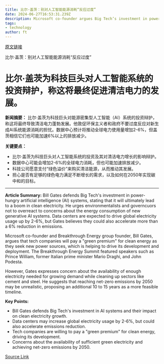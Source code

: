 ```yaml
---
title: 比尔·盖茨：别对人工智能能源消耗“反应过度”
date: 2024-06-27T16:53:31.239Z
description: Microsoft co-founder argues Big Tech’s investment in power-hungry artificial intelligence systems is spurring a boom in clean electricity
tags: 
- technology
author: ft
---
```


[原文链接](https://ft.com/content/68495f0d-4d35-4270-a33d-02e9e537460f)

比尔·盖茨：别对人工智能能源消耗“反应过度”

# 比尔·盖茨为科技巨头对人工智能系统的投资辩护，称这将最终促进清洁电力的发展。

**新闻摘要：** 比尔·盖茨为科技巨头对能源密集型人工智能（AI）系统的投资辩护，称这将最终导致清洁电力蓬勃发展。他敦促环保主义者和政府不要过度反应对新生成AI系统能源消耗的担忧。数据中心预计将推动全球电力使用量增加2-6%，但盖茨相信它们也可能加速6%以上的排放减少。

**关键要点：**
- 比尔·盖茨为科技巨头对人工智能系统的投资及其对清洁电力增长的影响辩护。
- 数据中心可能会增加2-6%的全球电力消耗，但也可能加速排放减少。
- 科技公司愿意支付“绿色溢价”来购买清洁能源，从而推动其发展。
- 担心是否有足够的绿色电力满足不断增长的需求，以及如何在2050年实现碳中和的目标。

---

 **Article Summary:** Bill Gates defends Big Tech's investment in power-hungry artificial intelligence (AI) systems, stating that it will ultimately lead to a boom in clean electricity. He urges environmentalists and governcuors not to overreact to concerns about the energy consumption of new generative AI systems. Data centers are expected to drive global electricity usage up by 2-6%, but Gates believes they could also accelerate more than a 6% reduction in emissions.

Microsoft co-founder and Breakthrough Energy group founder, Bill Gates, argues that tech companies will pay a "green premium" for clean energy as they seek new power sources, which is helping to drive its development and deployment. The Breakthrough Energy Summit featured speakers such as Prince William, former Italian prime minister Mario Draghi, and John Podesta.

However, Gates expresses concern about the availability of enough electricity needed for growing demand while cleaning up sectors like cement and steel. He suggests that reaching net-zero emissions by 2050 may be unrealistic, proposing an additional 10 to 15 years as a more feasible timeline.

**Key Points:**
- Bill Gates defends Big Tech's investment in AI systems and their impact on clean electricity growth.
- Data centers may increase global electricity usage by 2-6%, but could also accelerate emissions reduction.
- Tech companies are willing to pay a "green premium" for clean energy, driving its development.
- Concerns about the availability of sufficient green electricity and achieving net-zero emissions by 2050.

[Source Link](https://ft.com/content/68495f0d-4d35-4270-a33d-02e9e537460f)

